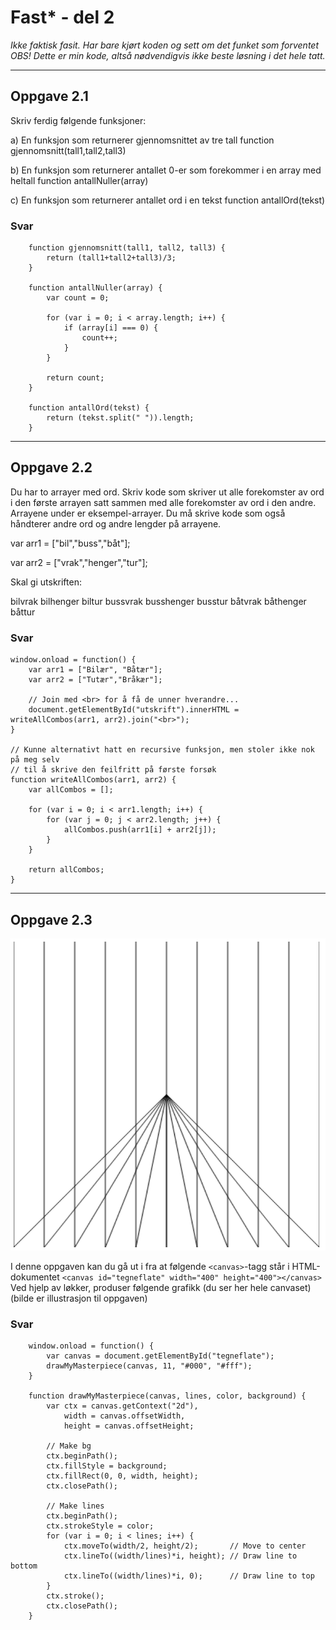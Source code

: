 # Fast* - del 2
*Ikke faktisk fasit. Har bare kjørt koden og sett om det funket som forventet*
*OBS! Dette er min kode, altså nødvendigvis ikke beste løsning i det hele tatt.*

---

## Oppgave 2.1
Skriv ferdig følgende funksjoner:

a)  En funksjon som returnerer gjennomsnittet av tre tall
            function gjennomsnitt(tall1,tall2,tall3)
 
b) En funksjon som returnerer antallet 0-er som forekommer i en array med heltall
           function antallNuller(array)
 
c) En funksjon som returnerer antallet ord i en tekst
          function antallOrd(tekst)

### Svar
```
    function gjennomsnitt(tall1, tall2, tall3) {
        return (tall1+tall2+tall3)/3;
    }

    function antallNuller(array) {
        var count = 0;
        
        for (var i = 0; i < array.length; i++) {
            if (array[i] === 0) {
                count++;
            }
        }
        
        return count;
    }

    function antallOrd(tekst) {
        return (tekst.split(" ")).length;
    }
```

---

## Oppgave 2.2
Du har to arrayer med ord. Skriv kode som skriver ut alle forekomster av ord i den første arrayen satt sammen med alle forekomster av ord i den andre. Arrayene under er eksempel-arrayer. Du må skrive kode som også håndterer andre ord og andre lengder på arrayene.

var arr1 = ["bil","buss","båt"];

var arr2 = ["vrak","henger","tur"];

Skal gi utskriften:
 
bilvrak
bilhenger
biltur
bussvrak
busshenger
busstur
båtvrak
båthenger
båttur

### Svar
```
window.onload = function() {
    var arr1 = ["Bilær", "Båtær"];
    var arr2 = ["Tutær","Bråkær"];

    // Join med <br> for å få de unner hverandre...
    document.getElementById("utskrift").innerHTML = writeAllCombos(arr1, arr2).join("<br>");
}

// Kunne alternativt hatt en recursive funksjon, men stoler ikke nok på meg selv
// til å skrive den feilfritt på første forsøk
function writeAllCombos(arr1, arr2) {
    var allCombos = [];

    for (var i = 0; i < arr1.length; i++) {
        for (var j = 0; j < arr2.length; j++) {
            allCombos.push(arr1[i] + arr2[j]);
        }
    }
    
    return allCombos;
}
```

---

## Oppgave 2.3
![Canvas kunst](del-2-3.png "Canvas kunst")

I denne oppgaven kan du gå ut i fra at følgende `<canvas>`-tagg står i HTML-dokumentet
`<canvas id="tegneflate" width="400" height="400"></canvas>`
Ved hjelp av løkker, produser følgende grafikk (du ser her hele canvaset)
(bilde er illustrasjon til oppgaven)
### Svar
```
    window.onload = function() {
        var canvas = document.getElementById("tegneflate");
        drawMyMasterpiece(canvas, 11, "#000", "#fff");
    }

    function drawMyMasterpiece(canvas, lines, color, background) {
        var ctx = canvas.getContext("2d"),
            width = canvas.offsetWidth,
            height = canvas.offsetHeight;
        
        // Make bg
        ctx.beginPath();
        ctx.fillStyle = background;
        ctx.fillRect(0, 0, width, height);
        ctx.closePath();
        
        // Make lines
        ctx.beginPath();
        ctx.strokeStyle = color;
        for (var i = 0; i < lines; i++) {
            ctx.moveTo(width/2, height/2);       // Move to center
            ctx.lineTo((width/lines)*i, height); // Draw line to bottom
            ctx.lineTo((width/lines)*i, 0);      // Draw line to top
        }
        ctx.stroke();
        ctx.closePath();
    }
```